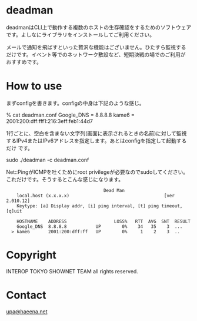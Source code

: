 deadman
=======

deadmanはCLI上で動作する複数のホストの生存確認をするためのソフトウェア
です。よしなにライブラリをインストールしてご利用ください。

メールで通知を飛ばすといった贅沢な機能はございません。ひたすら監視する
だけです。イベント等でのネットワーク敷設など、短期決戦の場でのご利用が
おすすめです。


How to use
==========

まずconfigを書きます。configの中身は下記のような感じ。

 % cat deadman.conf
 Google_DNS	=	8.8.8.8
 kame6		=	2001:200:dff:fff1:216:3eff:feb1:44d7


1行ごとに、空白を含まない文字列(画面に表示されるときの名前)に対して監視
するIPv4またはIPv6アドレスを指定します。あとはconfigを指定して起動するだけ
です。


 sudo ./deadman -c deadman.conf

Net::PingがICMPを吐くためにroot privilegeが必要なのでsudoしてください。
これだけです。そうするとこんな感じになります。


	                                     Dead Man
	    local.host (x.x.x.x)                                    [ver 2.010.12]
	    Keytype: [a] Display addr, [i] ping interval, [t] ping timeout, [q]uit
	 
	    HOSTNAME    ADDRESS                  LOSS%   RTT  AVG  SNT  RESULT
	    Google_DNS  8.8.8.8           UP        0%    34   35    3  ...
	  > kame6       2001:200:dff:ff   UP        0%     1    2    3  ..
 



Copyright
=========
INTEROP TOKYO SHOWNET TEAM all rights reserved.

Contact
=======
upa@haeena.net

